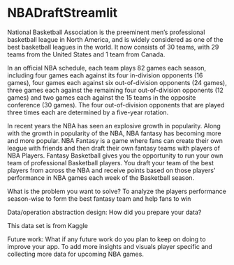 # NBADraftStreamlit
National Basketball Association is the preeminent men’s professional basketball league
in North America, and is widely considered as one of the best basketball leagues in the world. It
now consists of 30 teams, with 29 teams from the United States and 1 team from Canada.

In an official NBA schedule, each team plays 82 games each season, including four
games each against its four in-division opponents (16 games), four games each against six
out-of-division opponents (24 games), three games each against the remaining four
out-of-division opponents (12 games) and two games each against the 15 teams in the opposite
conference (30 games). The four out-of-division opponents that are played three times each are
determined by a five-year rotation.


In recent years the NBA has seen an explosive growth in popularity.
Along with the growth in popularity of the NBA, NBA fantasy has becoming more and more popular. 
NBA Fantasy is a game where fans can create their own league with friends and then draft their own fantasy teams with players of NBA Players. Fantasy Basketball gives you the opportunity to run your own team of professional Basketball players. You draft your team of the best players from across the NBA and receive points based on those players' performance in NBA games each week of the Basketball season.

What is the problem you want to solve? To analyze the players performance season-wise to form the best fantasy team and help fans to win

Data/operation abstraction design: How did you prepare your data?

This data set is from Kaggle

Future work: What if any future work do you plan to keep on doing to improve your app. To add more insights and visuals player specific and collecting more data for upcoming NBA games.
